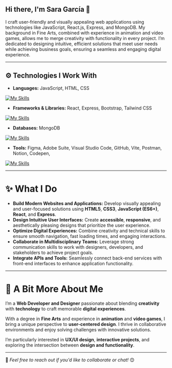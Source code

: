 
## Hi there, I'm Sara García 👋

I craft user-friendly and visually appealing web applications using technologies like JavaScript, React.js, Express, and MongoDB. My background in Fine Arts, combined with experience in animation and video games, allows me to merge creativity with functionality in every project. I’m dedicated to designing intuitive, efficient solutions that meet user needs while achieving business goals, ensuring a seamless and engaging digital experience.

___

## ⚙️ Technologies I Work With

- **Languages:** JavaScript, HTML, CSS
  
[![My Skills](https://skillicons.dev/icons?i=js,html,css&theme=light)](https://skillicons.dev)

- **Frameworks & Libraries:** React, Express, Bootstrap, Tailwind CSS
  
[![My Skills](https://skillicons.dev/icons?i=react,express,bootstrap,tailwind&theme=light)](https://skillicons.dev)

- **Databases:** MongoDB
  
[![My Skills](https://skillicons.dev/icons?i=mongodb&theme=light)](https://skillicons.dev)

- **Tools:** Figma, Adobe Suite, Visual Studio Code, GitHub, Vite, Postman, Notion, Codepen, 
  
[![My Skills](https://skillicons.dev/icons?i=figma,photoshop,illustrator,vscode,github,vite,postman,notion,codepen,&theme=light)](https://skillicons.dev)

___

# ✨ What I Do  

- **Build Modern Websites and Applications:** Develop visually appealing and user-focused solutions using **HTML5**, **CSS3**, **JavaScript (ES6+)**, **React**, and **Express**.  
- **Design Intuitive User Interfaces:** Create **accessible**, **responsive**, and aesthetically pleasing designs that prioritize the user experience.  
- **Optimize Digital Experiences:** Combine creativity and technical skills to ensure smooth navigation, fast loading times, and engaging interactions.  
- **Collaborate in Multidisciplinary Teams:** Leverage strong communication skills to work with designers, developers, and stakeholders to achieve project goals.  
- **Integrate APIs and Tools:** Seamlessly connect back-end services with front-end interfaces to enhance application functionality.  

---

# 🤩 A Bit More About Me  

I’m a **Web Developer and Designer** passionate about blending **creativity** with **technology** to craft memorable **digital experiences**.  

With a degree in **Fine Arts** and experience in **animation** and **video games**, I bring a unique perspective to **user-centered design**. I thrive in collaborative environments and enjoy solving challenges with innovative solutions.  

I’m particularly interested in **UX/UI design**, **interactive projects**, and exploring the intersection between **design and functionality**.  

___

💌 *Feel free to reach out if you'd like to collaborate or chat!* 😊


